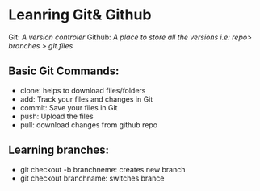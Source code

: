 # Leanring Git& Github

Git: *A version controler*
Github: *A place to store all the versions i.e: repo> branches > git.files*

## Basic Git Commands:
- clone: helps to download files/folders
- add: Track your files and changes in Git
- commit: Save your files in Git
- push: Upload the files
- pull: download changes from github repo

## Learning branches:
- git checkout -b branchneme: creates new branch
- git checkout branchname: switches brance
